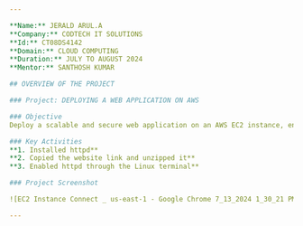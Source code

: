 ```yaml
---

**Name:** JERALD ARUL.A  
**Company:** CODTECH IT SOLUTIONS  
**Id:** CT08DS4142  
**Domain:** CLOUD COMPUTING  
**Duration:** JULY TO AUGUST 2024  
**Mentor:** SANTHOSH KUMAR  

## OVERVIEW OF THE PROJECT

### Project: DEPLOYING A WEB APPLICATION ON AWS

### Objective
Deploy a scalable and secure web application on an AWS EC2 instance, ensuring high availability and performance, while optimizing costs through efficient resource management and automation.

### Key Activities
**1. Installed httpd**  
**2. Copied the website link and unzipped it**  
**3. Enabled httpd through the Linux terminal**

### Project Screenshot

![EC2 Instance Connect _ us-east-1 - Google Chrome 7_13_2024 1_30_21 PM](https://github.com/user-attachments/assets/07fed345-f086-4d17-990d-de6f70f8f403)

---
```


